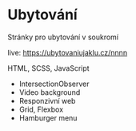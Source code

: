 # Ubytování
Stránky pro ubytování v soukromí 

live: https://ubytovaniujaklu.cz/nnnn


 HTML, SCSS, JavaScript
 
 
- IntersectionObserver
- Video background
- Responzivní web
- Grid, Flexbox
- Hamburger menu

 
